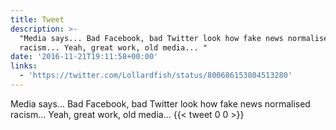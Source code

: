 ```yaml
---
title: Tweet
description: >-
  "Media says... Bad Facebook, bad Twitter look how fake news normalised
  racism... Yeah, great work, old media... "
date: '2016-11-21T19:11:58+00:00'
links:
  - 'https://twitter.com/Lollardfish/status/800686153804513280'
---
```

Media says... Bad Facebook, bad Twitter look how fake news normalised racism... Yeah, great work, old media... 
      {{< tweet 0 0 >}}
    
